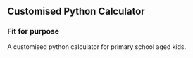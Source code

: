 ## Customised Python Calculator
### Fit for purpose
A customised python calculator for primary school aged kids.
